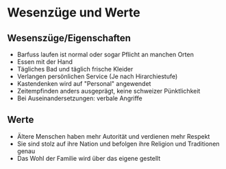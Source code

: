 # Wesenzüge und Werte

## Wesenszüge/Eigenschaften

- Barfuss laufen ist normal oder sogar Pflicht an manchen Orten
- Essen mit der Hand
- Tägliches Bad und täglich frische Kleider
- Verlangen persönlichen Service (Je nach Hirarchiestufe)
- Kastendenken wird auf "Personal" angewendet
- Zeitempfinden anders ausgeprägt, keine schweizer Pünktlichkeit
- Bei Auseinandersetzungen: verbale Angriffe

## Werte
- Ältere Menschen haben mehr Autorität und verdienen mehr Respekt
- Sie sind stolz auf ihre Nation und befolgen ihre Religion und Traditionen genau
- Das Wohl der Familie wird über das eigene gestellt
